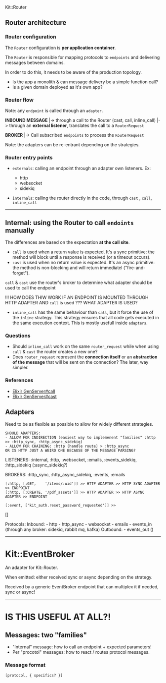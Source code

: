  Kit::Router


## Router architecture

### Router configuration

The `Router` configuration is **per application container**.

The `Router` is responsible for mapping protocols to `endpoints` and delivering messages between domains.

In order to do this, it needs to be aware of the production topology.

- Is the app a monolith & can message delivery be a simple function call?
- Is a given domain deployed as it's own app?

### Router flow

Note: any `endpoint` is called through an `adapter`.

**INBOUND MESSAGE**
  |-> through a call to the Router (cast, call, inline_call)
  |-> through an **external listener**, translates the call to a `RouterRequest`

**BROKER**
  |-> Call subscribed `endpoints` to process the `RouterRequest`

Note: the adapters can be re-entrant depending on the strategies.

### Router entry points

- `externals`: calling an endpoint through an adapter own listeners. Ex:
  - http
  - websocket
  - sidekiq

- `internals`: calling the router directly in the code, through `cast` , `call`, `inline_call`

---



## Internal: using the Router to call `endoints` manually

The differences are based on the expectation **at the call site**.

- `call` is used when a return value is expected. It's a sync primitive: the method will block until a response is received (or a timeout occurs).
- `cast` is used when no return value is expected. It's an async primitive: the method is non-blocking and will return immediatel ("fire-and-forget").

`call` & `cast` use the router's broker to determine what adapter should be used to call the endpoint

!!! HOW DOES THIW WORK IF AN ENDPOINT IS MOUNTED THROUGH HTTP ADAPTER AND `call` is used ??? WHAT ADAPTER IS USED?

- `inline_call` has the same behaviour than `call`, but it force the use of the `inline` strategy. This strategy ensures that all code gets executed in the same execution context. This is mostly usefull inside `adapters`.

### Questions

- Should `inline_call` work on the same `router_request` while when using `call` & `cast` the router creates a new one?
- Does `router_request` represent the **connection itself** or an **abstraction of the message** that will be sent on the connection? The later, way simpler.

### References

- [Elixir GenServer#call](https://hexdocs.pm/elixir/GenServer.html#call/3)
- [Elixir GenServer#cast](https://hexdocs.pm/elixir/GenServer.html#cast/3)



## Adapters

Need to be as flexible as possible to allow for widely different strategies.

```
SHOULD ADAPTERS:
- ALLOW FOR INDIRECTION (easiest way to implemenent "families" :http >> :http_sync, :http_async_sidekiq)
- ALLOW FOR CHAINING: :http (handle route) > :http_async
OR IS HTTP JUST A WEIRD ONE BECAUSE OF THE MESSAGE PARSING?
```

LISTENERS: :internal, :http, :websocket, :emails, :events_sidekiq, :http_sidekiq (:async_sidekiq?)



BROKERS: :http_sync, :http_async_sidekiq, :events, :emails


```
[:http, [:GET,    '/items/:uid']] >> HTTP ADAPTER >> HTTP SYNC ADAPTER >> ENDPOINT
[:http, [:CREATE, '/pdf_assets']] >> HTTP ADAPTER >> HTTP ASYNC ADAPTER >> ENDPOINT

[:event, ['kit_auth.reset_password_requested']] >> 
```

[]

Protocols:
  Inbound:
    - http
    - http_async
    - websocket
    - emails
    - events_in (through any broker: sidekiq, rabbit mq, kafka)
  Outbound:
    - events_out ()


------

# Kit::EventBroker

An adapter for Kit::Router.

When emitted: either received sync or async depending on the strategy.

Received by a generic EventBroker endpoint that can multiplex it if needed, sync or async!









------

# IS THIS USEFUL AT ALL?!

## Messages: two "families"

- "Internal" message: how to call an endpoint + expected parameters!
- Per "procotol" messages: how to react / routes protocol messages.

### Message format

```
[protocol, { specifics? }]
```

